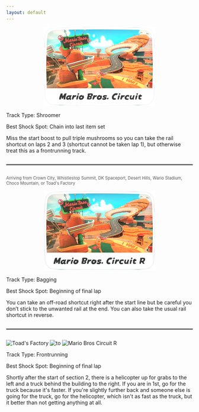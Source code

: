 ```yaml
---
layout: default
---
```


<p align="center">
  <img src="/assets/images/icon-mario-bros-circuit.png" alt="Mario Bros. Circuit Icon" width="300"/>
</p>

Track Type: Shroomer

Best Shock Spot: Chain into last item set

Miss the start boost to pull triple mushrooms so you can take the rail shortcut on laps 2 and 3 (shortcut cannot be taken lap 1), but otherwise treat this as a frontrunning track.

<hr style="border-top: 2px solid #7F7F7F; margin: 2em 0;">

<p style="font-size: 0.8em; color: #555; text-align: left;">
  Arriving from Crown City, Whistlestop Summit, DK Spaceport, Desert Hills, Wario Stadium, Choco Mountain, or Toad's Factory
</p>

<p align="center">
  <img src="/assets/images/icon-mario-bros-circuit-r.png" alt="Mario Bros. Circuit R Icon" width="300"/>
</p>

Track Type: Bagging

Best Shock Spot: Beginning of final lap

You can take an off-road shortcut right after the start line but be careful you don’t stick to the unwanted rail at the end. You can also take the usual rail shortcut in reverse.

<hr style="border-top: 2px solid #7F7F7F; margin: 2em 0;">

<p>
  <img src="icon-toads-factory.png" alt="Toad's Factory" width="300"/>
  <img src="icon-arrow.png" alt="to" width="100"/>
  <img src="icon-mario-bros-circuit-r.png" alt="Mario Bros Circuit R" width="300"/>
</p>

Track Type: Frontrunning

Best Shock Spot: Beginning of final lap

Shortly after the start of section 2, there is a helicopter up for grabs to the left and a truck behind the building to the right. If you are in 1st, go for the truck because it's faster. If you're slightly further back and someone else is going for the truck, go for the helicopter, which isn't as fast as the truck, but it better than not getting anything at all.
